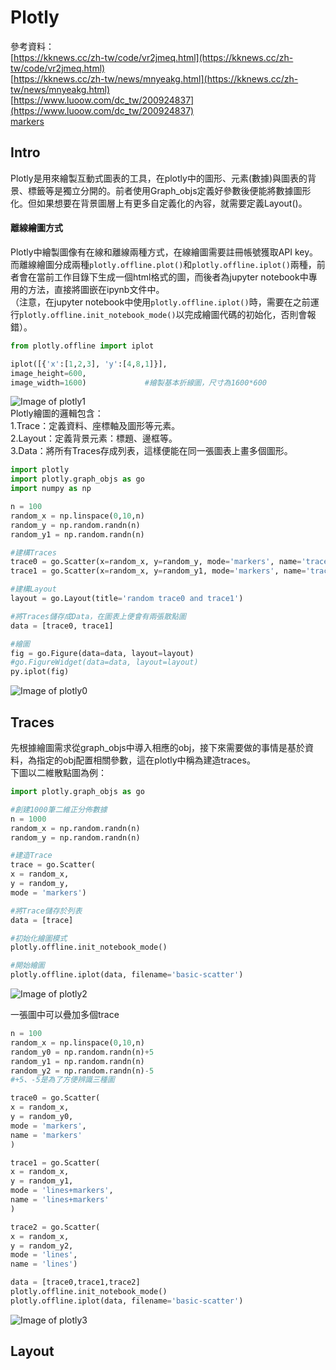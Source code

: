 # Plotly
參考資料：<br>
[https://kknews.cc/zh-tw/code/vr2jmeq.html](https://kknews.cc/zh-tw/code/vr2jmeq.html)<br>
[https://kknews.cc/zh-tw/news/mnyeakg.html](https://kknews.cc/zh-tw/news/mnyeakg.html)<br>
[https://www.luoow.com/dc_tw/200924837](https://www.luoow.com/dc_tw/200924837)<br>
[markers](https://guides.github.com/features/mastering-markdown/)<br>
## Intro
Plotly是用來繪製互動式圖表的工具，在plotly中的圖形、元素(數據)與圖表的背景、標籤等是獨立分開的。前者使用Graph_objs定義好參數後便能將數據圖形化。但如果想要在背景圖層上有更多自定義化的內容，就需要定義Layout()。
#### 離線繪圖方式
Plotly中繪製圖像有在線和離線兩種方式，在線繪圖需要註冊帳號獲取API key。而離線繪圖分成兩種`plotly.offline.plot()`和`plotly.offline.iplot()`兩種，前者會在當前工作目錄下生成一個html格式的圖，而後者為jupyter notebook中專用的方法，直接將圖嵌在ipynb文件中。<br>
（注意，在jupyter notebook中使用`plotly.offline.iplot()`時，需要在之前運行`plotly.offline.init_notebook_mode()`以完成繪圖代碼的初始化，否則會報錯）。<br>
```python
from plotly.offline import iplot

iplot([{'x':[1,2,3], 'y':[4,8,1]}],
image_height=600,
image_width=1600)             #繪製基本折線圖，尺寸為1600*600
```
![Image of plotly1](img/plotly1.png)<br>
Plotly繪圖的邏輯包含：<br>
1.Trace：定義資料、座標軸及圖形等元素。<br>
2.Layout：定義背景元素：標題、邊框等。<br>
3.Data：將所有Traces存成列表，這樣便能在同一張圖表上畫多個圖形。<br>

```python
import plotly
import plotly.graph_objs as go
import numpy as np

n = 100
random_x = np.linspace(0,10,n)
random_y = np.random.randn(n)
random_y1 = np.random.randn(n)

#建構Traces
trace0 = go.Scatter(x=random_x, y=random_y, mode='markers', name='trace 0')
trace1 = go.Scatter(x=random_x, y=random_y1, mode='markers', name='trace 1')

#建構Layout
layout = go.Layout(title='random trace0 and trace1')

#將Traces儲存成Data，在圖表上便會有兩張散點圖
data = [trace0, trace1]

#繪圖
fig = go.Figure(data=data, layout=layout)  
#go.FigureWidget(data=data, layout=layout)
py.iplot(fig) 
```
![Image of plotly0](img/plotly0.png)



## Traces
  先根據繪圖需求從graph_objs中導入相應的obj，接下來需要做的事情是基於資料，為指定的obj配置相關參數，這在plotly中稱為建造traces。<br>
下圖以二維散點圖為例：<br>
```python
import plotly.graph_objs as go

#創建1000筆二維正分佈數據
n = 1000
random_x = np.random.randn(n)
random_y = np.random.randn(n)

#建造Trace
trace = go.Scatter(
x = random_x,
y = random_y,
mode = 'markers')

#將Trace儲存於列表
data = [trace]

#初始化繪圖模式
plotly.offline.init_notebook_mode()

#開始繪圖
plotly.offline.iplot(data, filename='basic-scatter')
```
![Image of plotly2](img/plotly2.png)
<br>


一張圖中可以疊加多個trace
```python
n = 100
random_x = np.linspace(0,10,n)
random_y0 = np.random.randn(n)+5
random_y1 = np.random.randn(n)
random_y2 = np.random.randn(n)-5 
#+5、-5是為了方便辨識三種圖

trace0 = go.Scatter(
x = random_x,
y = random_y0,
mode = 'markers',
name = 'markers'
)

trace1 = go.Scatter(
x = random_x,
y = random_y1,
mode = 'lines+markers',
name = 'lines+markers'
)

trace2 = go.Scatter(
x = random_x,
y = random_y2,
mode = 'lines',
name = 'lines')

data = [trace0,trace1,trace2]
plotly.offline.init_notebook_mode()
plotly.offline.iplot(data, filename='basic-scatter')
```
![Image of plotly3](img/plotly3.png)


## Layout


